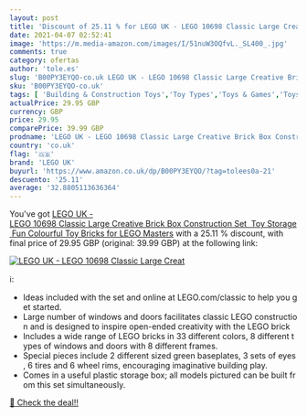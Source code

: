 ```yaml
---
layout: post
title: 'Discount of 25.11 % for LEGO UK - LEGO 10698 Classic Large Creat'
date: 2021-04-07 02:52:41
image: 'https://m.media-amazon.com/images/I/51nuW3OQfvL._SL400_.jpg'
comments: true
category: ofertas
author: 'tole.es'
slug: 'B00PY3EYQO-co.uk LEGO UK - LEGO 10698 Classic Large Creative Brick Box...'
sku: 'B00PY3EYQO-co.uk'
tags: [ 'Building & Construction Toys','Toy Types','Toys & Games','Toys Store','lego','lego uk', ]
actualPrice: 29.95 GBP
currency: GBP
price: 29.95
comparePrice: 39.99 GBP
prodname: 'LEGO UK - LEGO 10698 Classic Large Creative Brick Box Construction Set  Toy Storage  Fun Colourful Toy Bricks for LEGO Masters'
country: 'co.uk'
flag: '🇬🇧'
brand: 'LEGO UK'
buyurl: 'https://www.amazon.co.uk/dp/B00PY3EYQO/?tag=tolees0a-21'
descuento: '25.11'
average: '32.8805113636364'
---
```


You've got [LEGO UK - LEGO 10698 Classic Large Creative Brick Box Construction Set  Toy Storage  Fun Colourful Toy Bricks for LEGO Masters](https://www.amazon.co.uk/dp/B00PY3EYQO/?tag=tolees0a-21) with a  25.11 % discount, with final price of 29.95 GBP (original: 39.99 GBP) at the following link:

[![LEGO UK - LEGO 10698 Classic Large Creat](https://m.media-amazon.com/images/I/51nuW3OQfvL._SL400_.jpg)](https://www.amazon.co.uk/dp/B00PY3EYQO/?tag=tolees0a-21)

ℹ️:

- Ideas included with the set and online at LEGO.com/classic to help you get started.
- Large number of windows and doors facilitates classic LEGO construction and is designed to inspire open-ended creativity with the LEGO brick
- Includes a wide range of LEGO bricks in 33 different colors, 8 different types of windows and doors with 8 different frames.
- Special pieces include 2 different sized green baseplates, 3 sets of eyes, 6 tires and 6 wheel rims, encouraging imaginative building play.
- Comes in a useful plastic storage box; all models pictured can be built from this set simultaneously.

[🛒 Check the deal!!](https://www.amazon.co.uk/dp/B00PY3EYQO/?tag=tolees0a-21)

